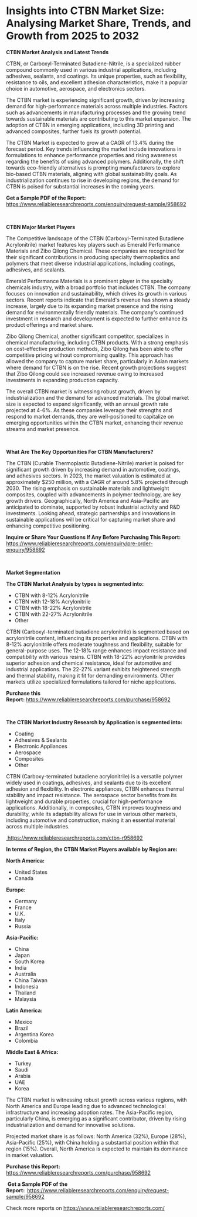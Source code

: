 <p><h1>Insights into CTBN Market Size: Analysing Market Share, Trends, and Growth from 2025 to 2032</h1></p><p><strong>CTBN Market Analysis and Latest Trends</strong></p>
<p><p>CTBN, or Carboxyl-Terminated Butadiene-Nitrile, is a specialized rubber compound commonly used in various industrial applications, including adhesives, sealants, and coatings. Its unique properties, such as flexibility, resistance to oils, and excellent adhesion characteristics, make it a popular choice in automotive, aerospace, and electronics sectors.</p><p>The CTBN market is experiencing significant growth, driven by increasing demand for high-performance materials across multiple industries. Factors such as advancements in manufacturing processes and the growing trend towards sustainable materials are contributing to this market expansion. The adoption of CTBN in emerging applications, including 3D printing and advanced composites, further fuels its growth potential.</p><p>The CTBN Market is expected to grow at a CAGR of 13.4% during the forecast period. Key trends influencing the market include innovations in formulations to enhance performance properties and rising awareness regarding the benefits of using advanced polymers. Additionally, the shift towards eco-friendly alternatives is prompting manufacturers to explore bio-based CTBN materials, aligning with global sustainability goals. As industrialization continues to rise in developing regions, the demand for CTBN is poised for substantial increases in the coming years.</p></p>
<p><strong>Get a Sample PDF of the Report:&nbsp;</strong> <a href="https://www.reliableresearchreports.com/enquiry/request-sample/958692?utm_campaign=2395&utm_medium=2&utm_source=Github&utm_content=ia&utm_term=02042025&utm_id=ctbn">https://www.reliableresearchreports.com/enquiry/request-sample/958692</a></p>
<p>&nbsp;</p>
<p><strong>CTBN Major Market Players</strong></p>
<p><p>The Competitive landscape of the CTBN (Carboxyl-Terminated Butadiene Acrylonitrile) market features key players such as Emerald Performance Materials and Zibo Qilong Chemical. These companies are recognized for their significant contributions in producing specialty thermoplastics and polymers that meet diverse industrial applications, including coatings, adhesives, and sealants.</p><p>Emerald Performance Materials is a prominent player in the specialty chemicals industry, with a broad portfolio that includes CTBN. The company focuses on innovation and sustainability, which drives its growth in various sectors. Recent reports indicate that Emerald's revenue has shown a steady increase, largely due to its expanding market presence and the rising demand for environmentally friendly materials. The company's continued investment in research and development is expected to further enhance its product offerings and market share.</p><p>Zibo Qilong Chemical, another significant competitor, specializes in chemical manufacturing, including CTBN products. With a strong emphasis on cost-effective production methods, Zibo Qilong has been able to offer competitive pricing without compromising quality. This approach has allowed the company to capture market share, particularly in Asian markets where demand for CTBN is on the rise. Recent growth projections suggest that Zibo Qilong could see increased revenue owing to increased investments in expanding production capacity.</p><p>The overall CTBN market is witnessing robust growth, driven by industrialization and the demand for advanced materials. The global market size is expected to expand significantly, with an annual growth rate projected at 4-6%. As these companies leverage their strengths and respond to market demands, they are well-positioned to capitalize on emerging opportunities within the CTBN market, enhancing their revenue streams and market presence.</p></p>
<p>&nbsp;</p>
<p><strong>What Are The Key Opportunities For CTBN Manufacturers?</strong></p>
<p><p>The CTBN (Curable Thermoplastic Butadiene-Nitrile) market is poised for significant growth driven by increasing demand in automotive, coatings, and adhesives sectors. In 2023, the market valuation is estimated at approximately $250 million, with a CAGR of around 5.8% projected through 2030. The rising emphasis on sustainable materials and lightweight composites, coupled with advancements in polymer technology, are key growth drivers. Geographically, North America and Asia-Pacific are anticipated to dominate, supported by robust industrial activity and R&D investments. Looking ahead, strategic partnerships and innovations in sustainable applications will be critical for capturing market share and enhancing competitive positioning.</p></p>
<p><strong>Inquire or Share Your Questions If Any Before Purchasing This Report:</strong> <a href="https://www.reliableresearchreports.com/enquiry/pre-order-enquiry/958692?utm_campaign=2395&utm_medium=2&utm_source=Github&utm_content=ia&utm_term=02042025&utm_id=ctbn">https://www.reliableresearchreports.com/enquiry/pre-order-enquiry/958692</a></p>
<p>&nbsp;</p>
<p><strong>Market Segmentation</strong></p>
<p><strong>The CTBN Market Analysis by types is segmented into:</strong></p>
<p><ul><li>CTBN with 8-12% Acrylonitrile</li><li>CTBN with 12-18% Acrylonitrile</li><li>CTBN with 18-22% Acrylonitrile</li><li>CTBN with 22-27% Acrylonitrile</li><li>Other</li></ul></p>
<p><p>CTBN (Carboxyl-terminated butadiene acrylonitrile) is segmented based on acrylonitrile content, influencing its properties and applications. CTBN with 8-12% acrylonitrile offers moderate toughness and flexibility, suitable for general-purpose uses. The 12-18% range enhances impact resistance and compatibility with various resins. CTBN with 18-22% acrylonitrile provides superior adhesion and chemical resistance, ideal for automotive and industrial applications. The 22-27% variant exhibits heightened strength and thermal stability, making it fit for demanding environments. Other markets utilize specialized formulations tailored for niche applications.</p></p>
<p><strong>Purchase this Report:&nbsp;</strong><a href="https://www.reliableresearchreports.com/purchase/958692?utm_campaign=2395&utm_medium=2&utm_source=Github&utm_content=ia&utm_term=02042025&utm_id=ctbn">https://www.reliableresearchreports.com/purchase/958692</a></p>
<p>&nbsp;</p>
<p><strong>The CTBN Market Industry Research by Application is segmented into:</strong></p>
<p><ul><li>Coating</li><li>Adhesives & Sealants</li><li>Electronic Appliances</li><li>Aerospace</li><li>Composites</li><li>Other</li></ul></p>
<p><p>CTBN (Carboxy-terminated butadiene acrylonitrile) is a versatile polymer widely used in coatings, adhesives, and sealants due to its excellent adhesion and flexibility. In electronic appliances, CTBN enhances thermal stability and impact resistance. The aerospace sector benefits from its lightweight and durable properties, crucial for high-performance applications. Additionally, in composites, CTBN improves toughness and durability, while its adaptability allows for use in various other markets, including automotive and construction, making it an essential material across multiple industries.</p></p>
<p><a href="https://www.reliableresearchreports.com/ctbn-r958692?utm_campaign=2395&utm_medium=2&utm_source=Github&utm_content=ia&utm_term=02042025&utm_id=ctbn">&nbsp;https://www.reliableresearchreports.com/ctbn-r958692</a></p>
<p><strong>In terms of Region, the CTBN Market Players available by Region are:</strong></p>
<p>
    <p> <strong> North America: </strong>
        <ul>
            <li>United States</li>
            <li>Canada</li>
        </ul>
        </p> 
    <p> <strong> Europe: </strong>
        <ul>
            <li>Germany</li>
            <li>France</li>
            <li>U.K.</li>
            <li>Italy</li>
            <li>Russia</li>
        </ul>
        </p> 
    <p> <strong> Asia-Pacific: </strong>
        <ul>
            <li>China</li>
            <li>Japan</li>
            <li>South Korea</li>
            <li>India</li>
            <li>Australia</li>
            <li>China Taiwan</li>
            <li>Indonesia</li>
            <li>Thailand</li>
            <li>Malaysia</li>
        </ul>
        </p> 
    <p> <strong> Latin America: </strong>
        <ul>
            <li>Mexico</li>
            <li>Brazil</li>
            <li>Argentina Korea</li>
            <li>Colombia</li>
        </ul>
        </p> 
    <p> <strong> Middle East & Africa: </strong>
        <ul>
            <li>Turkey</li>
            <li>Saudi</li>
            <li>Arabia</li>
            <li>UAE</li>
            <li>Korea</li>
        </ul>
    </p>
    </p>
<p><p>The CTBN market is witnessing robust growth across various regions, with North America and Europe leading due to advanced technological infrastructure and increasing adoption rates. The Asia-Pacific region, particularly China, is emerging as a significant contributor, driven by rising industrialization and demand for innovative solutions. </p><p>Projected market share is as follows: North America (32%), Europe (28%), Asia-Pacific (25%), with China holding a substantial position within that region (15%). Overall, North America is expected to maintain its dominance in market valuation.</p></p>
<p><strong>Purchase this Report: </strong><a href="https://www.reliableresearchreports.com/purchase/958692?utm_campaign=2395&utm_medium=2&utm_source=Github&utm_content=ia&utm_term=02042025&utm_id=ctbn">https://www.reliableresearchreports.com/purchase/958692</a></p>
<p>&nbsp;<strong>Get a Sample PDF of the Report:&nbsp;&nbsp;</strong><a href="https://www.reliableresearchreports.com/enquiry/request-sample/958692?utm_campaign=2395&utm_medium=2&utm_source=Github&utm_content=ia&utm_term=02042025&utm_id=ctbn">https://www.reliableresearchreports.com/enquiry/request-sample/958692</a></p>
<p><strong></strong></p>
<p>Check more reports on <a href="https://www.reliableresearchreports.com/?utm_campaign=2395&utm_medium=2&utm_source=Github&utm_content=ia&utm_term=02042025&utm_id=ctbn">https://www.reliableresearchreports.com/</a></p>